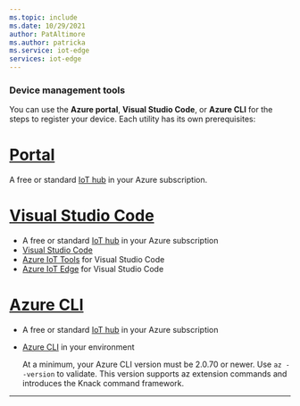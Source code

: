 ```yaml
---
ms.topic: include
ms.date: 10/29/2021
author: PatAltimore
ms.author: patricka
ms.service: iot-edge
services: iot-edge
---
```


### Device management tools

You can use the **Azure portal**, **Visual Studio Code**, or **Azure CLI** for the steps to register your device. Each utility has its own prerequisites:

# [Portal](#tab/azure-portal)

A free or standard [IoT hub](/azure/iot-hub/iot-hub-create-through-portal) in your Azure subscription.

# [Visual Studio Code](#tab/visual-studio-code)

* A free or standard [IoT hub](/azure/iot-hub/iot-hub-create-through-portal) in your Azure subscription
* [Visual Studio Code](https://code.visualstudio.com/)
* [Azure IoT Tools](https://marketplace.visualstudio.com/items?itemName=vsciot-vscode.azure-iot-tools) for Visual Studio Code
* [Azure IoT Edge](https://marketplace.visualstudio.com/items?itemName=vsciot-vscode.azure-iot-edge) for Visual Studio Code

# [Azure CLI](#tab/azure-cli)

* A free or standard [IoT hub](/azure/iot-hub/iot-hub-create-using-cli) in your Azure subscription
* [Azure CLI](/cli/azure/install-azure-cli) in your environment

  At a minimum, your Azure CLI version must be 2.0.70 or newer. Use `az --version` to validate. This version supports az extension commands and introduces the Knack command framework.

---
